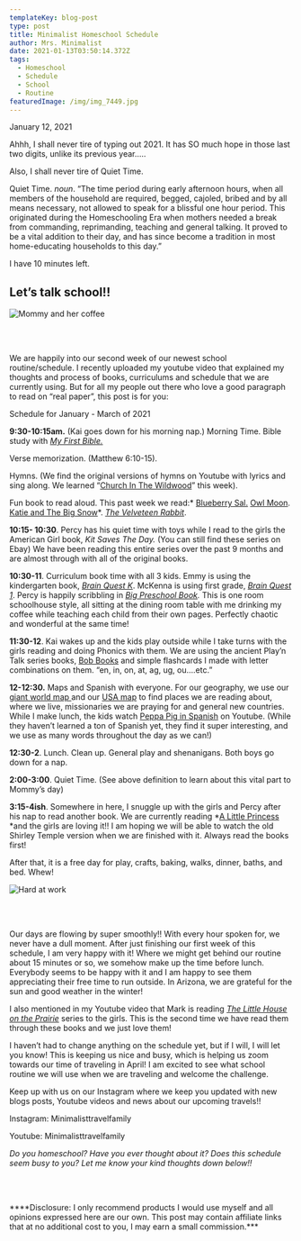 ```yaml
---
templateKey: blog-post
type: post
title: Minimalist Homeschool Schedule
author: Mrs. Minimalist
date: 2021-01-13T03:50:14.372Z
tags:
  - Homeschool
  - Schedule
  - School
  - Routine
featuredImage: /img/img_7449.jpg
---
```

January 12, 2021

Ahhh, I shall never tire of typing out 2021. It has SO much hope in those last two digits, unlike its previous year…..

Also, I shall never tire of Quiet Time.

Quiet Time. *noun*. “The time period during early afternoon hours, when all members of the household are required, begged, cajoled, bribed and by all means necessary, not allowed to speak for a blissful one hour period.  This originated during the Homeschooling Era when mothers needed a break from commanding, reprimanding, teaching and general talking. It proved to be a vital addition to their day, and has since become a tradition in most home-educating households to this day.”

I have 10 minutes left.

## Let’s talk school!!

![Mommy and her coffee](/img/img_7451.jpg "Mommy and her coffee")

<br/> <br/>

We are happily into our second week of our newest school routine/schedule. I recently uploaded my youtube video that explained my thoughts and process of books, curriculums and schedule that we are currently using. But for all my people out there who love a good paragraph to read on “real paper”, this post is for you:

Schedule for January - March of 2021

**9:30-10:15am.** (Kai goes down for his morning nap.) Morning Time. Bible study with *[My First Bible.](https://amzn.to/3i9bSxx)*

Verse memorization. (Matthew 6:10-15).

Hymns. (We find the original versions of hymns on Youtube with lyrics and sing along. We learned “[Church In The Wildwood](https://youtu.be/XFwG_fX3mmE)” this week).

Fun book to read aloud. This past week we read:* [Blueberry Sal.](https://amzn.to/39H02XF) [Owl Moon](https://amzn.to/2MYXlZI). [Katie and The Big Snow](https://amzn.to/2Xy1C8v)*. *[The Velveteen Rabbit](https://amzn.to/3slUudh)*.

**10:15- 10:30**. Percy has his quiet time with toys while I read to the girls the American Girl book, *Kit Saves The Day.* (You can still find these series on Ebay) We have been reading this entire series over the past 9 months and are almost through with all of the original books.

**10:30-11**. Curriculum book time with all 3 kids. Emmy is using the kindergarten book, *[Brain Quest K](https://amzn.to/2LuY8kH)*. McKenna is using first grade, *[Brain Quest 1](https://amzn.to/3shTeYN)*. Percy is happily scribbling in *[Big Preschool Book](https://amzn.to/3bz8o6b).* This is one room schoolhouse style, all sitting at the dining room table with me drinking my coffee while teaching each child from their own pages. Perfectly chaotic and wonderful at the same time!

**11:30-12**. Kai wakes up and the kids play outside while I take turns with the girls reading and doing Phonics with them. We are using the ancient Play’n Talk series books, [Bob Books](https://amzn.to/35AJzTD) and simple flashcards I made with letter combinations on them. “en, in, on, at, ag, ug, ou….etc.”

**12-12:30.** Maps and Spanish with everyone. For our geography, we use our [giant world map ](https://amzn.to/2LLsEXm)and our [USA map](https://amzn.to/38IKtzr) to find places we are reading about, where we live, missionaries we are praying for and general new countries. While I make lunch, the kids watch [Peppa Pig in Spanish](https://youtu.be/NaljHrhjO_I) on Youtube. (While they haven’t learned a ton of Spanish yet, they find it super interesting, and we use as many words throughout the day as we can!)

**12:30-2**. Lunch. Clean up. General play and shenanigans. Both boys go down for a nap.

**2:00-3:00**. Quiet Time. (See above definition to learn about this vital part to Mommy’s day)

**3:15-4ish**. Somewhere in here, I snuggle up with the girls and Percy after his nap to read another book. We are currently reading *[A Little Princess ](https://amzn.to/3oGsGOP)*and the girls are loving it!! I am hoping we will be able to watch the old Shirley Temple version when we are finished with it. Always read the books first!

After that, it is a free day for play, crafts, baking, walks, dinner, baths, and bed. Whew!

![Hard at work](/img/img_7447.jpg "School time!")

<br/> <br/> 

Our days are flowing by super smoothly!! With every hour spoken for, we never have a dull moment. After just finishing our first week of this schedule, I am very happy with it! Where we might get behind our routine about 15 minutes or so, we somehow make up the time before lunch. Everybody seems to be happy with it and I am happy to see them appreciating their free time to run outside. In Arizona, we are grateful for the sun and good weather in the winter!

I also mentioned in my Youtube video that Mark is reading *[The Little House on the Prairie](https://amzn.to/3bAKrv8)* series to the girls. This is the second time we have read them through these books and we just love them!

I haven’t had to change anything on the schedule yet, but if I will, I will let you know! This is keeping us nice and busy, which is helping us zoom towards our time of traveling in April! I am excited to see what school routine we will use when we are traveling and welcome the challenge.

Keep up with us on our Instagram where we keep you updated with new blogs posts, Youtube videos and news about our upcoming travels!!

Instagram: Minimalisttravelfamily

Youtube: Minimalisttravelfamily

*Do you homeschool? Have you ever thought about it? Does this schedule seem busy to you? Let me know your kind thoughts down below!!*

<br/> <br/> 

\*\*\*\*Disclosure: I only recommend products I would use myself and all opinions expressed here are our own. This post may contain affiliate links that at no additional cost to you, I may earn a small commission.\*\**